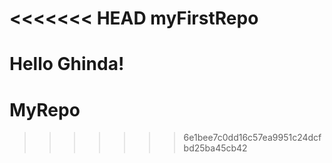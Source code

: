 <<<<<<< HEAD
myFirstRepo
===========

Hello Ghinda!
=======
MyRepo
======
>>>>>>> 6e1bee7c0dd16c57ea9951c24dcfbd25ba45cb42

